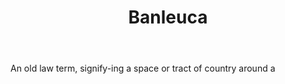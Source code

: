 ---
title: Banleuca
letter: B
permalink: "/definitions/banleuca.html"
body: An old law term, signify-ing a space or tract of country around a
published_at: '2018-07-07'
source: Black's Law Dictionary
layout: post
---